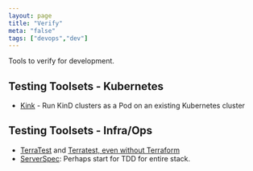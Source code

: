 ```yaml
---
layout: page
title: "Verify"
meta: "false"
tags: ["devops","dev"]
---
```


Tools to verify for development.

## Testing Toolsets - Kubernetes

- [Kink](https://github.com/Trendyol/kink) - Run KinD clusters as a Pod on an existing Kubernetes cluster

## Testing Toolsets - Infra/Ops

- [TerraTest](https://terratest.gruntwork.io/) and [Terratest, even without Terraform](https://terratest.gruntwork.io/docs/testing-best-practices/alternative-testing-tools/)
- [ServerSpec](http://serverspec.org): Perhaps start for TDD for entire stack.

